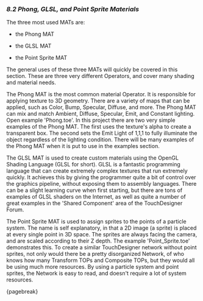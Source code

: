 
### *8.2 Phong, GLSL, and Point Sprite Materials*

The three most used MATs are:

* the Phong MAT

* the GLSL MAT

* the Point Sprite MAT


The general uses of these three MATs will quickly be covered in this section. These are three very different Operators, and cover many shading and material needs.

The Phong MAT is the most common material Operator. It is responsible for applying texture to 3D geometry. There are a variety of maps that can be applied, such as Color, Bump, Specular, Diffuse, and more. The Phong MAT can mix and match Ambient, Diffuse, Specular, Emit, and Constant lighting. Open example 'Phong.toe'. In this project there are two very simple examples of the Phong MAT. The first uses the texture's alpha to create a transparent box. The second sets the Emit Light of 1,1,1 to fully illuminate the object regardless of the lighting condition. There will be many examples of the Phong MAT when it is put to use in the examples section.

The GLSL MAT is used to create custom materials using the OpenGL Shading Language (GLSL for short). GLSL is a fantastic programming language that can create extremely complex textures that run extremely quickly. It achieves this by giving the programmer quite a bit of control over the graphics pipeline, without exposing them to assembly languages. There can be a slight learning curve when first starting, but there are tons of examples of GLSL shaders on the Internet, as well as quite a number of great examples in the 'Shared Component' area of the TouchDesigner Forum.

The Point Sprite MAT is used to assign sprites to the points of a particle system. The name is self explanatory, in that a 2D image (a sprite) is placed at every single point in 3D space. The sprites are always facing the camera, and are scaled according to their Z depth. The example 'Point\_Sprite.toe' demonstrates this. To create a similar TouchDesigner network without point sprites, not only would there be a pretty disorganized Network, of who knows how many Transform TOPs and Composite TOPs, but they would all be using much more resources. By using a particle system and point sprites, the Network is easy to read, and doesn't require a lot of system resources.

{pagebreak}